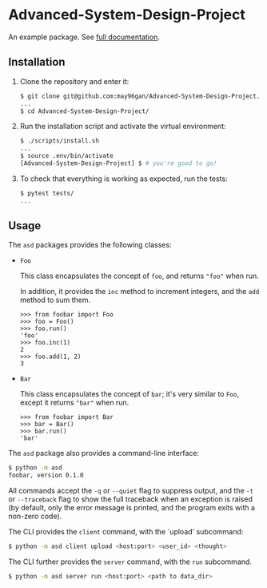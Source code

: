 

# Advanced-System-Design-Project

An example package. See [full documentation](https://advanced-system-design-foobar.readthedocs.io/en/latest/).

## Installation

1. Clone the repository and enter it:

    ```sh
    $ git clone git@github.com:may96gan/Advanced-System-Design-Project.git
    ...
    $ cd Advanced-System-Design-Project/
    ```

2. Run the installation script and activate the virtual environment:

    ```sh
    $ ./scripts/install.sh
    ...
    $ source .env/bin/activate
    [Advanced-System-Design-Project] $ # you're good to go!
    ```

3. To check that everything is working as expected, run the tests:


    ```sh
    $ pytest tests/
    ...
    ```

## Usage

The `asd` packages provides the following classes:

- `Foo`

    This class encapsulates the concept of `foo`, and returns `"foo"` when run.

    In addition, it provides the `inc` method to increment integers, and the
    `add` method to sum them.

    ```pycon
    >>> from foobar import Foo
    >>> foo = Foo()
    >>> foo.run()
    'foo'
    >>> foo.inc(1)
    2
    >>> foo.add(1, 2)
    3
    ```

- `Bar`

    This class encapsulates the concept of `bar`; it's very similar to `Foo`,
    except it returns `"bar"` when run.

    ```pycon
    >>> from foobar import Bar
    >>> bar = Bar()
    >>> bar.run()
    'bar'
    ```

The `asd` package also provides a command-line interface:

```sh
$ python -m asd
foobar, version 0.1.0
```

All commands accept the `-q` or `--quiet` flag to suppress output, and the `-t`
or `--traceback` flag to show the full traceback when an exception is raised
(by default, only the error message is printed, and the program exits with a
non-zero code).

The CLI provides the `client` command, with the `upload' subcommand:

```sh
$ python -m asd client upload <host:port> <user_id> <thought>

```

The CLI further provides the `server` command, with the `run` subcommand.

```sh
$ python -m asd server run <host:port> <path to data_dir>
```


